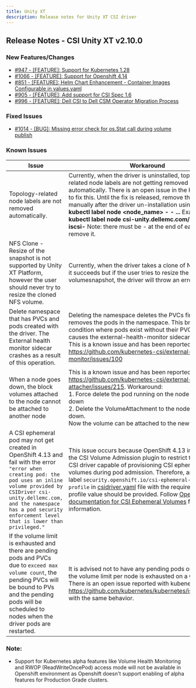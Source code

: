 ```yaml
---
title: Unity XT
description: Release notes for Unity XT CSI driver
---
```


## Release Notes - CSI Unity XT v2.10.0





### New Features/Changes

- [#947 - [FEATURE]: Support for Kubernetes 1.28](https://github.com/dell/csm/issues/947)
- [#1066 - [FEATURE]: Support for Openshift 4.14](https://github.com/dell/csm/issues/1066)
- [#851 - [FEATURE]: Helm Chart Enhancement - Container Images Configurable in values.yaml](https://github.com/dell/csm/issues/851)
- [#905 - [FEATURE]: Add support for CSI Spec 1.6](https://github.com/dell/csm/issues/905)
- [#996 - [FEATURE]: Dell CSI to Dell CSM Operator Migration Process](https://github.com/dell/csm/issues/996)

### Fixed Issues

- [#1014 - [BUG]: Missing error check for os.Stat call during volume publish](https://github.com/dell/csm/issues/1014)

### Known Issues

| Issue | Workaround |
|-------|------------|
| Topology-related node labels are not removed automatically.  | Currently, when the driver is uninstalled, topology-related node labels are not getting removed automatically. There is an open issue in the Kubernetes to fix this. Until the fix is released, remove the labels manually after the driver un-installation using command **kubectl label node <node_name> <label1>- <label2>- ...** Example: **kubectl label node <hostname> csi-unity.dellemc.com/array123-iscsi-** Note: there must be - at the end of each label to remove it.|
| NFS Clone - Resize of the snapshot is not supported by Unity XT Platform, however the user should never try to resize the cloned NFS volume.| Currently, when the driver takes a clone of NFS volume, it succeeds but if the user tries to resize the NFS volumesnapshot, the driver will throw an error.|
| Delete namespace that has PVCs and pods created with the driver. The External health monitor sidecar crashes as a result of this operation.| Deleting the namespace deletes the PVCs first and then removes the pods in the namespace. This brings a condition where pods exist without their PVCs and causes the external-health-monitor sidecar to crash. This is a known issue and has been reported at https://github.com/kubernetes-csi/external-health-monitor/issues/100|
| When a node goes down, the block volumes attached to the node cannot be attached to another node | This is a known issue and has been reported at https://github.com/kubernetes-csi/external-attacher/issues/215. Workaround: <br /> 1. Force delete the pod running on the node that went down <br /> 2. Delete the VolumeAttachment to the node that went down. <br /> Now the volume can be attached to the new node. |
| A CSI ephemeral pod may not get created in OpenShift 4.13 and fail with the error `"error when creating pod: the pod uses an inline volume provided by CSIDriver csi-unity.dellemc.com, and the namespace has a pod security enforcement level that is lower than privileged."` | This issue occurs because OpenShift 4.13 introduced the CSI Volume Admission plugin to restrict the use of a CSI driver capable of provisioning CSI ephemeral volumes during pod admission. Therefore, an additional label `security.openshift.io/csi-ephemeral-volume-profile` in [csidriver.yaml](https://github.com/dell/helm-charts/blob/csi-unity-2.8.0/charts/csi-unity/templates/csidriver.yaml) file with the required security profile value should be provided. Follow [OpenShift 4.13 documentation for CSI Ephemeral Volumes](https://docs.openshift.com/container-platform/4.13/storage/container_storage_interface/ephemeral-storage-csi-inline.html) for more information. |
| If the volume limit is exhausted and there are pending pods and PVCs due to `exceed max volume count`, the pending PVCs will be bound to PVs and the pending pods will be scheduled to nodes when the driver pods are restarted. | It is advised not to have any pending pods or PVCs once the volume limit per node is exhausted on a CSI Driver. There is an open issue reported with kubenetes at https://github.com/kubernetes/kubernetes/issues/95911 with the same behavior. |
### Note:

- Support for Kubernetes alpha features like Volume Health Monitoring and RWOP (ReadWriteOncePod) access mode will not be available in Openshift environment as Openshift doesn't support enabling of alpha features for Production Grade clusters.
